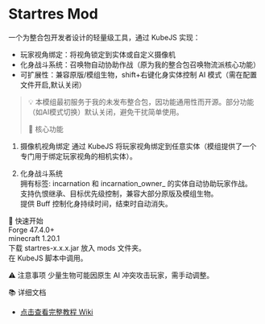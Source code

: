 # Startres Mod

一个为整合包开发者设计的轻量级工具，通过 KubeJS 实现：
- 玩家视角绑定：将视角锁定到实体或自定义摄像机
- 化身战斗系统：召唤物自动协助作战（原为我的整合包召唤物流派核心功能）
- 可扩展性：兼容原版/模组生物，shift+右键化身实体控制 AI 模式（需在配置文件开启,默认关闭）

> 💡 本模组最初服务于我的未发布整合包，因功能通用性而开源。部分功能（如AI模式切换）默认关闭，避免干扰简单使用。
>
> 🌟 核心功能
1. 摄像机视角绑定
通过 KubeJS 将玩家视角绑定到任意实体（模组提供了一个专门用于绑定玩家视角的相机实体）。

2. 化身战斗系统   
拥有标签: incarnation 和 incarnation_owner_<ownerUUID> 的实体自动协助玩家作战。   
支持仇恨继承、目标优先级控制，兼容大部分原版及模组生物。   
提供 Buff 控制化身持续时间，结束时自动消失。   

🚀 快速开始   
Forge 47.4.0+   
minecraft 1.20.1   
下载 startres-x.x.x.jar 放入 mods 文件夹。   
在 KubeJS 脚本中调用。   

⚠️ 注意事项
少量生物可能因原生 AI 冲突攻击玩家，需手动调整。

📚 详细文档
- [点击查看完整教程 Wiki](https://github.com/你的用户名/Startres-Mod/wiki)  

